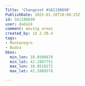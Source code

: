 ```yaml
---
Title: 'Changeset #161198690'
PublishDate: 2025-01-10T10:08:25Z
id: 161198690
user: dada24
comment: moving areas
created_by: iD 2.30.4
tags:
- Montenegro
- Budva
bbox:
  min_lon: 18.8506679
  min_lat: 42.2887751
  max_lon: 18.8510272
  max_lat: 42.2889578

---
```

